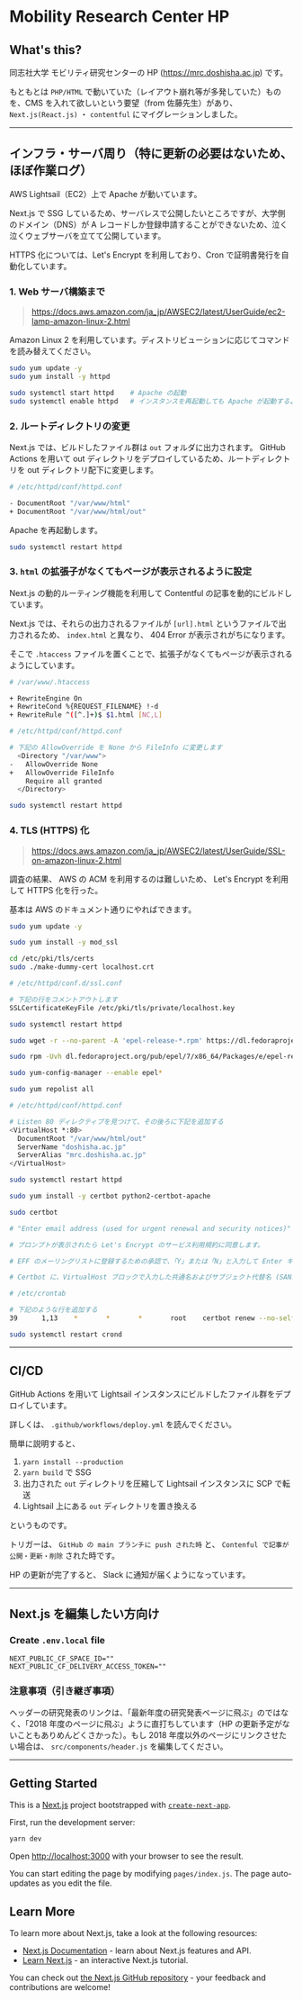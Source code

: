 # Mobility Research Center HP

## What's this?

同志社大学 モビリティ研究センターの HP (<https://mrc.doshisha.ac.jp>) です。

もともとは `PHP/HTML` で動いていた（レイアウト崩れ等が多発していた）ものを、CMS を入れて欲しいという要望（from 佐藤先生）があり、 `Next.js(React.js)` ・ `contentful` にマイグレーションしました。

---

## インフラ・サーバ周り（特に更新の必要はないため、ほぼ作業ログ）

AWS Lightsail（EC2）上で Apache が動いています。

Next.js で SSG しているため、サーバレスで公開したいところですが、大学側のドメイン（DNS）が A レコードしか登録申請することができないため、泣く泣くウェブサーバを立てて公開しています。

HTTPS 化については、Let's Encrypt を利用しており、Cron で証明書発行を自動化しています。

### 1. Web サーバ構築まで

> <https://docs.aws.amazon.com/ja_jp/AWSEC2/latest/UserGuide/ec2-lamp-amazon-linux-2.html>

Amazon Linux 2 を利用しています。ディストリビューションに応じてコマンドを読み替えてください。

```sh
sudo yum update -y
sudo yum install -y httpd

sudo systemctl start httpd    # Apache の起動
sudo systemctl enable httpd   # インスタンスを再起動しても Apache が起動するように
```

### 2. ルートディレクトリの変更

Next.js では、ビルドしたファイル群は `out` フォルダに出力されます。 GitHub Actions を用いて out ディレクトリをデプロイしているため、ルートディレクトリを out ディレクトリ配下に変更します。

```sh
# /etc/httpd/conf/httpd.conf

- DocumentRoot "/var/www/html"
+ DocumentRoot "/var/www/html/out"
```

Apache を再起動します。

```sh
sudo systemctl restart httpd
```

### 3. `html` の拡張子がなくてもページが表示されるように設定

Next.js の動的ルーティング機能を利用して Contentful の記事を動的にビルドしています。

Next.js では、それらの出力されるファイルが `[url].html` というファイルで出力されるため、 `index.html` と異なり、 404 Error が表示されがちになります。

そこで `.htaccess` ファイルを置くことで、拡張子がなくてもページが表示されるようにしています。

```sh
# /var/www/.htaccess

+ RewriteEngine On
+ RewriteCond %{REQUEST_FILENAME} !-d
+ RewriteRule ^([^.]+)$ $1.html [NC,L]
```

```sh
# /etc/httpd/conf/httpd.conf

# 下記の AllowOverride を None から FileInfo に変更します
  <Directory "/var/www">
-   AllowOverride None
+   AllowOverride FileInfo
    Require all granted
  </Directory>
```

```sh
sudo systemctl restart httpd
```

### 4. TLS (HTTPS) 化

> <https://docs.aws.amazon.com/ja_jp/AWSEC2/latest/UserGuide/SSL-on-amazon-linux-2.html>

調査の結果、 AWS の ACM を利用するのは難しいため、 Let's Encrypt を利用して HTTPS 化を行った。

基本は AWS のドキュメント通りにやればできます。

```sh
sudo yum update -y

sudo yum install -y mod_ssl

cd /etc/pki/tls/certs
sudo ./make-dummy-cert localhost.crt
```

```sh
# /etc/httpd/conf.d/ssl.conf

# 下記の行をコメントアウトします
SSLCertificateKeyFile /etc/pki/tls/private/localhost.key
```

```sh
sudo systemctl restart httpd
```

```sh
sudo wget -r --no-parent -A 'epel-release-*.rpm' https://dl.fedoraproject.org/pub/epel/7/x86_64/Packages/e/

sudo rpm -Uvh dl.fedoraproject.org/pub/epel/7/x86_64/Packages/e/epel-release-*.rpm

sudo yum-config-manager --enable epel*

sudo yum repolist all
```

```sh
# /etc/httpd/conf/httpd.conf

# Listen 80 ディレクティブを見つけて、その後ろに下記を追加する
<VirtualHost *:80>
  DocumentRoot "/var/www/html/out"
  ServerName "doshisha.ac.jp"
  ServerAlias "mrc.doshisha.ac.jp"
</VirtualHost>
```

```sh
sudo systemctl restart httpd
```

```sh
sudo yum install -y certbot python2-certbot-apache

sudo certbot

# "Enter email address (used for urgent renewal and security notices)" というプロンプトが表示されたら、連絡先住所を入力し、Enter キーを押します。

# プロンプトが表示されたら Let's Encrypt のサービス利用規約に同意します。

# EFF のメーリングリストに登録するための承認で、「Y」または「N」と入力して Enter キーを押します。

# Certbot に、VirtualHost ブロックで入力した共通名およびサブジェクト代替名 (SAN) が表示されますので、「2」を入力して Enter キーを押します。
```

```sh
# /etc/crontab

# 下記のような行を追加する
39      1,13    *       *       *       root    certbot renew --no-self-upgrade
```

```sh
sudo systemctl restart crond
```

---

## CI/CD

GitHub Actions を用いて Lightsail インスタンスにビルドしたファイル群をデプロイしています。

詳しくは、 `.github/workflows/deploy.yml` を読んでください。

簡単に説明すると、

1. `yarn install --production`
2. `yarn build` で SSG
3. 出力された `out` ディレクトリを圧縮して Lightsail インスタンスに SCP で転送
4. Lightsail 上にある `out` ディレクトリを置き換える

というものです。

トリガーは、 `GitHub の main ブランチに push された時` と、 `Contenful で記事が公開・更新・削除` された時です。

HP の更新が完了すると、 Slack に通知が届くようになっています。

---

## Next.js を編集したい方向け

### Create `.env.local` file

```.env.local
NEXT_PUBLIC_CF_SPACE_ID=""
NEXT_PUBLIC_CF_DELIVERY_ACCESS_TOKEN=""
```

### 注意事項（引き継ぎ事項）

ヘッダーの研究発表のリンクは、「最新年度の研究発表ページに飛ぶ」のではなく、「2018 年度のページに飛ぶ」ように直打ちしています（HP の更新予定がないこともありめんどくさかった）。もし 2018 年度以外のページにリンクさせたい場合は、 `src/components/header.js` を編集してください。

---

## Getting Started

This is a [Next.js](https://nextjs.org/) project bootstrapped with [`create-next-app`](https://github.com/vercel/next.js/tree/canary/packages/create-next-app).

First, run the development server:

```bash
yarn dev
```

Open [http://localhost:3000](http://localhost:3000) with your browser to see the result.

You can start editing the page by modifying `pages/index.js`. The page auto-updates as you edit the file.

## Learn More

To learn more about Next.js, take a look at the following resources:

- [Next.js Documentation](https://nextjs.org/docs) - learn about Next.js features and API.
- [Learn Next.js](https://nextjs.org/learn) - an interactive Next.js tutorial.

You can check out [the Next.js GitHub repository](https://github.com/vercel/next.js/) - your feedback and contributions are welcome!
